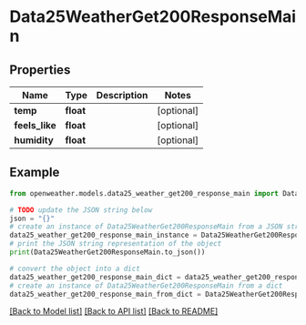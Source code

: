# Data25WeatherGet200ResponseMain


## Properties

Name | Type | Description | Notes
------------ | ------------- | ------------- | -------------
**temp** | **float** |  | [optional] 
**feels_like** | **float** |  | [optional] 
**humidity** | **float** |  | [optional] 

## Example

```python
from openweather.models.data25_weather_get200_response_main import Data25WeatherGet200ResponseMain

# TODO update the JSON string below
json = "{}"
# create an instance of Data25WeatherGet200ResponseMain from a JSON string
data25_weather_get200_response_main_instance = Data25WeatherGet200ResponseMain.from_json(json)
# print the JSON string representation of the object
print(Data25WeatherGet200ResponseMain.to_json())

# convert the object into a dict
data25_weather_get200_response_main_dict = data25_weather_get200_response_main_instance.to_dict()
# create an instance of Data25WeatherGet200ResponseMain from a dict
data25_weather_get200_response_main_from_dict = Data25WeatherGet200ResponseMain.from_dict(data25_weather_get200_response_main_dict)
```
[[Back to Model list]](../README.md#documentation-for-models) [[Back to API list]](../README.md#documentation-for-api-endpoints) [[Back to README]](../README.md)


